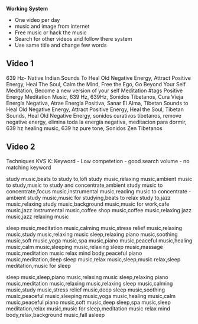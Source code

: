 
**Working System**
- One video per day 
- music and image from internet 
- Free music or hack the music 
- Search for other videos and follow there system 
- Use same title and change few words 

## Video 1 

  639 Hz- Native Indian  Sounds To Heal Old Negative Energy, Attract Positive Energy, Heal The Soul, Calm the Mind, Free the Ego, Go Beyond Your Self Meditation, Become a new version of your self Meditation
  #tags
Positive Energy Meditation Music, 639 Hz, 639Hz, Sonidos Tibetanos, Cura Vieja Energía Negativa, Atrae Energía Positiva, Sanar El Alma, Tibetan Sounds to Heal Old Negative Energy, Attract Positive Energy, Heal the Soul, Tibetan Sounds, Heal Old Negative Energy, sonidos curativos tibetanos, remove negative energy, elimina toda la energía negativa, meditacion para dormir, 639 hz healing music, 639 hz pure tone, Sonidos Zen Tibetanos


## Video 2 

Techniques 
KVS 
K: Keyword 
	- Low competetion 
	- good search volume 
	- no matching keyword 

study music,beats to study to,lofi study music,relaxing music,ambient music to study,music to study and concentrate,ambient study music to concentrate,focus music,instrumental music,reading music to concentrate - ambient study music,music for studying,beats to relax study to,jazz music,relaxing study music,background music,music for work,cafe music,jazz instrumental music,coffee shop music,coffee music,relaxing jazz music,jazz relaxing music

sleep music,meditation music,calming music,stress relief music,relaxing music,study music,relaxing music sleep,relaxing piano music,soothing music,soft music,yoga music,spa music,piano music,peaceful music,healing music,calm music,sleeping music,relaxing sleep music,massage music,meditation music relax mind body,peaceful piano music,meditation,deep sleep music,relax music,sleep,music relax,sleep meditation,music for sleep

sleep music,sleep,piano music,relaxing music sleep,relaxing piano music,meditation music,relaxing music,relaxing sleep music,calming music,study music,stress relief music,deep sleep music,soothing music,peaceful music,sleeping music,yoga music,healing music,calm music,peaceful piano music,soft music,deep sleep,spa music,sleep meditation,relax music,music for sleep,meditation music relax mind body,relax,background music,fall asleep

